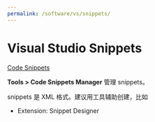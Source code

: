 ```yaml
---
permalink: /software/vs/snippets/
---
```


# Visual Studio Snippets

[Code Snippets](https://docs.microsoft.com/en-us/visualstudio/ide/code-snippets)

**Tools > Code Snippets Manager** 管理 snippets。

snippets 是 XML 格式。建议用工具辅助创建，比如

- Extension: Snippet Designer


